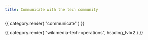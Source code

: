 ```yaml
---
title: Communicate with the tech community
---
```

{{ category.render( "communicate" ) }}

{{ category.render( "wikimedia-tech-operations", heading_lvl=2 ) }}
